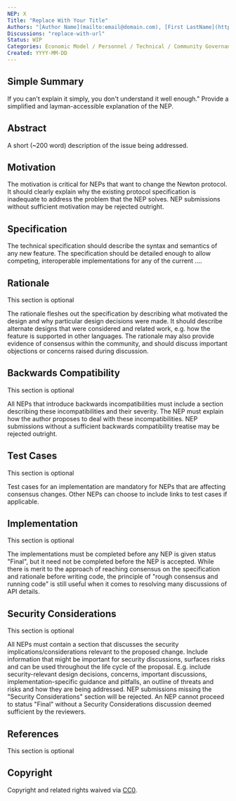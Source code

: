 ```yaml
---
NEP: X
Title: "Replace With Your Title"
Authors: "[Author Name](mailto:email@domain.com), [First LastName](http://url)"
Discussions: "replace-with-url"
Status: WIP
Categories: Economic Model / Personnel / Technical / Community Governance / Business
Created: YYYY-MM-DD
---
```


<!-- remove this section before submit

This is the standard template for new NEP.

Start edit by copy this template folder to /NEPS/nep-x/

Note: the NEP number will be assigned by an editor when opening a pull request to submit your NEP.
Guides: https://neps.newtonproject.org/guides/
Format & Front Matter: https://neps.newtonproject.org/guides/format/

-->

## Simple Summary

If you can't explain it simply, you don't understand it well enough." Provide a simplified and layman-accessible explanation of the NEP.

## Abstract

A short (~200 word) description of the issue being addressed.

## Motivation

The motivation is critical for NEPs that want to change the Newton protocol. It should clearly explain why the existing protocol specification is inadequate to address the problem that the NEP solves. NEP submissions without sufficient motivation may be rejected outright.

## Specification

The technical specification should describe the syntax and semantics of any new feature. The specification should be detailed enough to allow competing, interoperable implementations for any of the current ....

## Rationale

This section is optional

The rationale fleshes out the specification by describing what motivated the design and why particular design decisions were made. It should describe alternate designs that were considered and related work, e.g. how the feature is supported in other languages. The rationale may also provide evidence of consensus within the community, and should discuss important objections or concerns raised during discussion.

## Backwards Compatibility

This section is optional

All NEPs that introduce backwards incompatibilities must include a section describing these incompatibilities and their severity. The NEP must explain how the author proposes to deal with these incompatibilities. NEP submissions without a sufficient backwards compatibility treatise may be rejected outright.

## Test Cases

This section is optional

Test cases for an implementation are mandatory for NEPs that are affecting consensus changes. Other NEPs can choose to include links to test cases if applicable.

## Implementation

This section is optional

The implementations must be completed before any NEP is given status "Final", but it need not be completed before the NEP is accepted. While there is merit to the approach of reaching consensus on the specification and rationale before writing code, the principle of "rough consensus and running code" is still useful when it comes to resolving many discussions of API details.

## Security Considerations

This section is optional

All NEPs must contain a section that discusses the security implications/considerations relevant to the proposed change. Include information that might be important for security discussions, surfaces risks and can be used throughout the life cycle of the proposal. E.g. include security-relevant design decisions, concerns, important discussions, implementation-specific guidance and pitfalls, an outline of threats and risks and how they are being addressed. NEP submissions missing the "Security Considerations" section will be rejected. An NEP cannot proceed to status "Final" without a Security Considerations discussion deemed sufficient by the reviewers.

## References

This section is optional

## Copyright

Copyright and related rights waived via [CC0](https://creativecommons.org/publicdomain/zero/1.0/).
